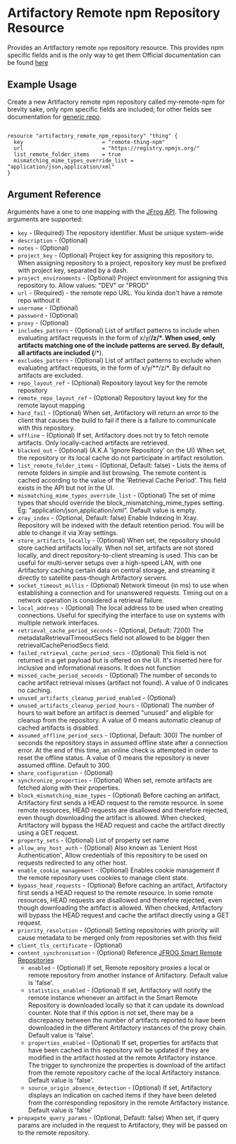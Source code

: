 # Artifactory Remote npm Repository Resource

Provides an Artifactory remote `npm` repository resource. This provides npm specific fields and is the only way to get them
Official documentation can be found [here](https://www.jfrog.com/confluence/display/JFROG/npm+Registry)


## Example Usage
Create a new Artifactory remote npm repository called my-remote-npm
for brevity sake, only npm specific fields are included; for other fields see documentation for
[generic repo](artifactory_remote_docker_repository.md).
```hcl

resource "artifactory_remote_npm_repository" "thing" {
  key                         = "remote-thing-npm"
  url                         = "https://registry.npmjs.org/"
  list_remote_folder_items    = true
  mismatching_mime_types_override_list = "application/json,application/xml"
}
```

## Argument Reference

Arguments have a one to one mapping with the [JFrog API](https://www.jfrog.com/confluence/display/RTF/Repository+Configuration+JSON). The following arguments are supported:

* `key` - (Required) The repository identifier. Must be unique system-wide
* `description` - (Optional)
* `notes` - (Optional)
* `project_key` - (Optional) Project key for assigning this repository to. When assigning repository to a project, repository key must be prefixed with project key, separated by a dash.
* `project_environments` - (Optional) Project environment for assigning this repository to. Allow values: "DEV" or "PROD"
* `url` - (Required) - the remote repo URL. You kinda don't have a remote repo without it
* `username` - (Optional)
* `password` - (Optional)
* `proxy` - (Optional)
* `includes_pattern` - (Optional) List of artifact patterns to include when evaluating artifact requests in the form of x/y/**/z/*. When used, only artifacts matching one of the include patterns are served. By default, all artifacts are included (**/*).
* `excludes_pattern` - (Optional) List of artifact patterns to exclude when evaluating artifact requests, in the form of x/y/**/z/*. By default no artifacts are excluded.
* `repo_layout_ref` - (Optional) Repository layout key for the remote repository
* `remote_repo_layout_ref` - (Optional) Repository layout key for the remote layout mapping
* `hard_fail` - (Optional) When set, Artifactory will return an error to the client that causes the build to fail if there is a failure to communicate with this repository.
* `offline` - (Optional) If set, Artifactory does not try to fetch remote artifacts. Only locally-cached artifacts are retrieved.
* `blacked_out` - (Optional) (A.K.A 'Ignore Repository' on the UI) When set, the repository or its local cache do not participate in artifact resolution.
* `list_remote_folder_items` - (Optional, Default: false) - Lists the items of remote folders in simple and list browsing. The remote content is cached according to the value of the 'Retrieval Cache Period'. This field exists in the API but not in the UI.
* `mismatching_mime_types_override_list` - (Optional) The set of mime types that should override the block_mismatching_mime_types setting. Eg: "application/json,application/xml". Default value is empty. 
* `xray_index` - (Optional, Default: false)  Enable Indexing In Xray. Repository will be indexed with the default retention period. You will be able to change it via Xray settings.
* `store_artifacts_locally` - (Optional) When set, the repository should store cached artifacts locally. When not set, artifacts are not stored locally, and direct repository-to-client streaming is used. This can be useful for multi-server setups over a high-speed LAN, with one Artifactory caching certain data on central storage, and streaming it directly to satellite pass-though Artifactory servers.
* `socket_timeout_millis` - (Optional) Network timeout (in ms) to use when establishing a connection and for unanswered requests. Timing out on a network operation is considered a retrieval failure.
* `local_address` - (Optional) The local address to be used when creating connections. Useful for specifying the interface to use on systems with multiple network interfaces.
* `retrieval_cache_period_seconds` - (Optional, Default: 7200) The metadataRetrievalTimeoutSecs field not allowed to be bigger then retrievalCachePeriodSecs field.
* `failed_retrieval_cache_period_secs` - (Optional) This field is not returned in a get payload but is offered on the UI. It's inserted here for inclusive and informational reasons. It does not function
* `missed_cache_period_seconds` - (Optional) The number of seconds to cache artifact retrieval misses (artifact not found). A value of 0 indicates no caching.
* `unused_artifacts_cleanup_period_enabled` - (Optional)
* `unused_artifacts_cleanup_period_hours` - (Optional) The number of hours to wait before an artifact is deemed "unused" and eligible for cleanup from the repository. A value of 0 means automatic cleanup of cached artifacts is disabled.
* `assumed_offline_period_secs` - (Optional, Default: 300) The number of seconds the repository stays in assumed offline state after a connection error. At the end of this time, an online check is attempted in order to reset the offline status. A value of 0 means the repository is never assumed offline. Default to 300.
* `share_configuration` - (Optional)
* `synchronize_properties` - (Optional) When set, remote artifacts are fetched along with their properties.
* `block_mismatching_mime_types` - (Optional) Before caching an artifact, Artifactory first sends a HEAD request to the remote resource. In some remote resources, HEAD requests are disallowed and therefore rejected, even though downloading the artifact is allowed. When checked, Artifactory will bypass the HEAD request and cache the artifact directly using a GET request.
* `property_sets` - (Optional) List of property set name
* `allow_any_host_auth` - (Optional) Also known as 'Lenient Host Authentication', Allow credentials of this repository to be used on requests redirected to any other host.
* `enable_cookie_management` - (Optional) Enables cookie management if the remote repository uses cookies to manage client state.
* `bypass_head_requests` - (Optional) Before caching an artifact, Artifactory first sends a HEAD request to the remote resource. In some remote resources, HEAD requests are disallowed and therefore rejected, even though downloading the artifact is allowed. When checked, Artifactory will bypass the HEAD request and cache the artifact directly using a GET request.
* `priority_resolution` - (Optional) Setting repositories with priority will cause metadata to be merged only from repositories set with this field
* `client_tls_certificate` - (Optional)
* `content_synchronisation` - (Optional) Reference [JFROG Smart Remote Repositories](https://www.jfrog.com/confluence/display/JFROG/Smart+Remote+Repositories)
    * `enabled` - (Optional) If set, Remote repository proxies a local or remote repository from another instance of Artifactory. Default value is 'false'.
    * `statistics_enabled` - (Optional) If set, Artifactory will notify the remote instance whenever an artifact in the Smart Remote Repository is downloaded locally so that it can update its download counter. Note that if this option is not set, there may be a discrepancy between the number of artifacts reported to have been downloaded in the different Artifactory instances of the proxy chain. Default value is 'false'.
    * `properties_enabled` - (Optional) If set, properties for artifacts that have been cached in this repository will be updated if they are modified in the artifact hosted at the remote Artifactory instance. The trigger to synchronize the properties is download of the artifact from the remote repository cache of the local Artifactory instance. Default value is 'false'.
    * `source_origin_absence_detection` - (Optional) If set, Artifactory displays an indication on cached items if they have been deleted from the corresponding repository in the remote Artifactory instance. Default value is 'false'
* `propagate_query_params` - (Optional, Default: false) When set, if query params are included in the request to Artifactory, they will be passed on to the remote repository.
